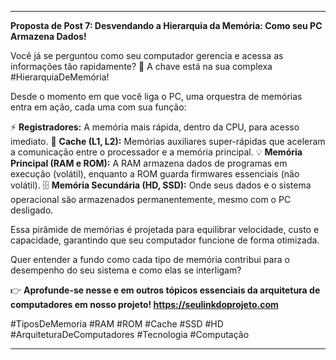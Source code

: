---

**Proposta de Post 7: Desvendando a Hierarquia da Memória: Como seu PC Armazena Dados!**

Você já se perguntou como seu computador gerencia e acessa as informações tão rapidamente? 🤔 A chave está na sua complexa #HierarquiaDeMemória!

Desde o momento em que você liga o PC, uma orquestra de memórias entra em ação, cada uma com sua função:

⚡ **Registradores:** A memória mais rápida, dentro da CPU, para acesso imediato.
🚀 **Cache (L1, L2):** Memórias auxiliares super-rápidas que aceleram a comunicação entre o processador e a memória principal.
💡 **Memória Principal (RAM e ROM):** A RAM armazena dados de programas em execução (volátil), enquanto a ROM guarda firmwares essenciais (não volátil).
🗄️ **Memória Secundária (HD, SSD):** Onde seus dados e o sistema operacional são armazenados permanentemente, mesmo com o PC desligado.

Essa pirâmide de memórias é projetada para equilibrar velocidade, custo e capacidade, garantindo que seu computador funcione de forma otimizada.

Quer entender a fundo como cada tipo de memória contribui para o desempenho do seu sistema e como elas se interligam?

👉 **Aprofunde-se nesse e em outros tópicos essenciais da arquitetura de computadores em nosso projeto! https://seulinkdoprojeto.com**

#TiposDeMemoria #RAM #ROM #Cache #SSD #HD #ArquiteturaDeComputadores #Tecnologia #Computação

---